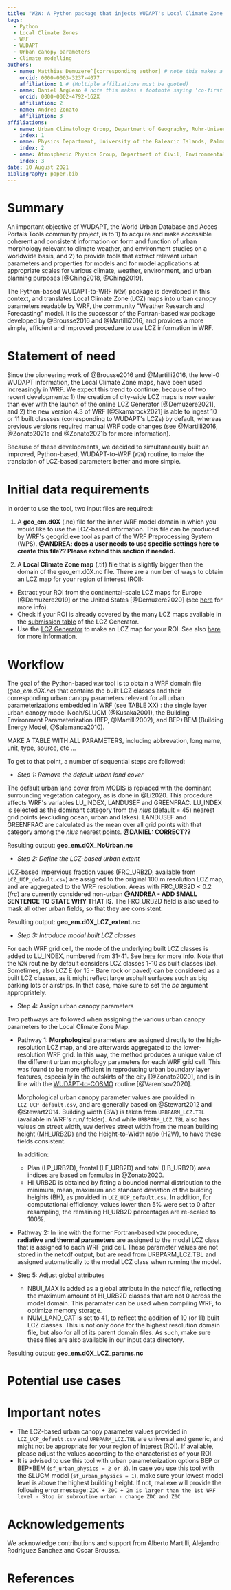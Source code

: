 ```yaml
---
title: "W2W: A Python package that injects WUDAPT's Local Climate Zone information in WRF"
tags:
  - Python
  - Local Climate Zones
  - WRF
  - WUDAPT
  - Urban canopy parameters
  - Climate modelling 
authors:
  - name: Matthias Demuzere^[corresponding author] # note this makes a footnote saying 'co-first author'
    orcid: 0000-0003-3237-4077
    affiliation: 1 # (Multiple affiliations must be quoted)
  - name: Daniel Argüeso # note this makes a footnote saying 'co-first author'
    orcid: 0000-0002-4792-162X
    affiliation: 2
  - name: Andrea Zonato
    affiliation: 3
affiliations:
  - name: Urban Climatology Group, Department of Geography, Ruhr-University Bochum, Bochum, Germany
    index: 1
  - name: Physics Department, University of the Balearic Islands, Palma, Spain
    index: 2
  - name: Atmospheric Physics Group, Department of Civil, Environmental and Mechanical Engineering, University of Trento, Trento, Italy
    index: 3 
date: 10 August 2021
bibliography: paper.bib
---
```


# Summary
An important objective of WUDAPT, the World Urban Database and Acces Portals Tools community project, is to 1) to acquire and make accessible coherent and consistent information on form and function of urban morphology relevant to climate weather, and environment studies on a worldwide basis, and 2) to provide tools that extract relevant urban parameters and properties for models and for model applications at appropriate scales for various climate, weather, environment, and urban planning purposes [@Ching2018, @Ching2019]. 

The Python-based WUDAPT-to-WRF (`W2W`) package is developed in this context, and translates Local Climate Zone (LCZ) maps into urban canopy parameters readable by WRF, the community "Weather Research and Forecasting" model. It is the successor of the Fortran-based `W2W` package developed by @Brousse2016 and @Martilli2016, and provides a more simple, efficient and improved procedure to use LCZ information in WRF.   

# Statement of need
Since the pioneering work of @Brousse2016 and @Martilli2016, the level-0 WUDAPT information, the Local Climate Zone maps, have been used increasingly in WRF. We expect this trend to continue, because of two recent developments: 1) the creation of city-wide LCZ maps is now easier than ever with the launch of the online LCZ Generator [@Demuzere2021], and 2) the new version 4.3 of WRF [@Skamarock2021] is able to ingest 10 or 11 built classses (corresponding to WUDAPT's LCZs) by default, whereas previous versions required manual WRF code changes (see @Martilli2016, @Zonato2021a and @Zonato2021b for more information). 

Because of these developments, we decided to simultaneously built an improved, Python-based, WUDAPT-to-WRF (`W2W`) routine, to make the translation of LCZ-based parameters better and more simple. 

# Initial data requirements
In order to use the tool, two input files are required: 

1. A **geo_em.d0X** (.nc) file for the inner WRF model domain in which you would like to use the LCZ-based information. This file can be produced by WRF's geogrid.exe tool as part of the WRF Preprocessing System (WPS). **@ANDREA: does a user needs to use specific settings here to create this file?? Please extend this section if needed.** 

2.  A **Local Climate Zone map** (.tif) file that is slightly bigger than the domain of the geo_em.d0X.nc file. There are a number of ways to obtain an LCZ map for your region of interest (ROI): 

   * Extract your ROI from the continental-scale LCZ maps for Europe [@Demuzere2019] or the United States [@Demuzere2020] (see [here](https://www.wudapt.org/lcz-maps/) for more info).
   * Check if your ROI is already covered by the many LCZ maps available in the [submission table](https://lcz-generator.rub.de/submissions) of the LCZ Generator.
   * Use the [LCZ Generator](https://lcz-generator.rub.de/) to make an LCZ map for your ROI. See also [here](https://www.wudapt.org/create-lcz-classification/) for more information.


# Workflow
The goal of the Python-based `W2W` tool is to obtain a WRF domain file (*geo_em.d0X.nc*) that contains the built LCZ classes and their corresponding urban canopy parameters relevant for all urban parameterizations embedded in WRF (see TABLE XX) : the single layer urban canopy model Noah/SLUCM (@Kusaka2001), the Building Environment Parameterization (BEP, @Martilli2002), and BEP+BEM (Building Energy Model, @Salamanca2010). 

MAKE A TABLE WITH ALL PARAMETERS, including abbrevation, long name, unit, type, source, etc ...

To get to that point, a number of sequential steps are followed:

* _Step 1: Remove the default urban land cover_

The default urban land cover from MODIS is replaced with the dominant surrounding vegetation category, as is done in @Li2020. This procedure affects WRF's variables LU_INDEX, LANDUSEF and GREENFRAC. LU_INDEX is selected as the dominant category from the $nlus$ (default = 45) nearest grid points (excluding ocean, urban and lakes). LANDUSEF and GREENFRAC are calculated as the mean over all grid points with that category among the $nlus$ nearest points. **@DANIEL: CORRECT??**

Resulting output: **geo_em.d0X_NoUrban.nc**

* _Step 2: Define the LCZ-based urban extent_

LCZ-based impervious fraction vaues (FRC_URB2D, available from `LCZ_UCP_default.csv`) are assigned to the original 100 m resolution LCZ map, and are aggregated to the WRF resolution. Areas with FRC_URB2D < 0.2 ($frc$) are currently considered non-urban **@ANDREA - ADD SMALL SENTENCE TO STATE WHY THAT IS**. The FRC_URB2D field is also used to mask all other urban fields, so that they are consistent.

Resulting output: **geo_em.d0X_LCZ_extent.nc**

* _Step 3: Introduce modal built LCZ classes_

For each WRF grid cell, the mode of the underlying built LCZ classes is added to LU_INDEX, numbered from 31-41. See [here](https://ral.ucar.edu/sites/default/files/public/product-tool/urban-canopy-model/WRF_urban_update_Readme_file_WRF4.3.pdf) for more info. Note that the `W2W` routine by default considers LCZ classes 1-10 as built classes ($bc$). Sometimes, also LCZ E (or 15 - Bare rock or paved) can be considered as a built LCZ classes, as it might reflect large asphalt surfaces such as big parking lots or airstrips. In that case, make sure to set the $bc$ argument appropriately.

* Step 4: Assign urban canopy parameters

Two pathways are followed when assigning the various urban canopy parameters to the Local Climate Zone Map:

  * Pathway 1: **Morphological** parameters are assigned directly to the high-resolution LCZ map, and are afterwards aggregated to the lower-resolution WRF grid. In this way, the method produces a unique value of the different urban morphology parameters for each WRF grid cell. This was found to be more efficient in reproducing urban boundary layer features, especially in the outskirts of the city [@Zonato2020], and is in line with the [WUDAPT-to-COSMO](https://github.com/matthiasdemuzere/WUDAPT-to-COSMO) routine [@Varentsov2020].

    Morphological urban canopy parameter values are provided in `LCZ_UCP_default.csv`, and are generally based on @Stewart2012 and @Stewart2014. Building width (BW) is taken from `URBPARM_LCZ.TBL` (available in WRF's run/ folder). And while `URBPARM_LCZ.TBL` also has values on street width, `W2W` derives street width from the mean building height (MH_URB2D) and the Height-to-Width ratio (H2W), to have these fields consistent.

    In addition:
    * Plan (LP_URB2D), frontal (LF_URB2D) and total (LB_URB2D) area indices are based on formulas in @Zonato2020.
    * HI_URB2D is obtained by fitting a bounded normal distribution to the minimum, mean, maximum and standard deviation of the building heights (BH), as provided in `LCZ_UCP_default.csv`. In addition, for computational efficiency, values lower than 5% were set to 0 after resampling, the remaining HI_URB2D percentages are re-scaled to 100%.

  * Pathway 2: In line with the former Fortran-based `W2W` procedure, **radiative and thermal parameters** are assigned to the modal LCZ class that is assigned to each WRF grid cell. These parameter values are not stored in the netcdf output, but are read from URBPARM_LCZ.TBL and assigned automatically to the modal LCZ class when running the model. 


* Step 5: Adjust global attributes

  * NBUI_MAX is added as a global attribute in the netcdf file, reflecting the maximum amount of HI_URB2D classes that are not 0 across the model domain. This paramater can be used when compiling WRF, to optimize memory storage.
  * NUM_LAND_CAT is set to 41, to reflect the addition of 10 (or 11) built LCZ classes. This is not only done for the highest resolution domain file, but also for all of its parent domain files. As such, make sure these files are also available in our input data directory. 

Resulting output: **geo_em.d0X_LCZ_params.nc**


# Potential use cases


# Important notes
* The LCZ-based urban canopy parameter values provided in `LCZ_UCP_default.csv` and `URBPARM_LCZ.TBL` are universal and generic, and might not be appropriate for your region of interest (ROI). If available, please adjust the values according to the characteristics of your ROI.
* It is advised to use this tool with urban parameterization options BEP or BEP+BEM (`sf_urban_physics = 2 or 3`). In case you use this tool with the SLUCM model (`sf_urban_physics = 1`), make sure your lowest model level is above the highest building height. If not, real.exe will provide the following error message: `ZDC + Z0C + 2m is larger than the 1st WRF level - Stop in subroutine urban - change ZDC and Z0C`


# Acknowledgements
We acknowledge contributions and support from Alberto Martilli, Alejandro Rodriguez Sanchez and Oscar Brousse.

# References